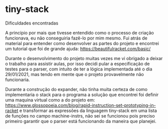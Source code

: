 tiny-stack
==========
Dificuldades encontradas

A princípio por mais que tivesse entendido como o processo de criação funcionava, eu não conseguiria fazê-lo por mim mesmo.
Fui atrás de material para entender como desenvolver as partes do projeto e encontrei um tutorial que foi de grande ajuda:
https://beautifulracket.com/basic/

Durante o desenvolvimento do projeto muitas vezes me vi obrigado a deixar o trabalho para assistir aulas, por isso decidi pular
a especificação de testes para o parser, com intuito de ter a lógica implementada até o dia 29/01/2021, mas tendo em mente que
o projeto provavelmente não funcionaria.

Durante a construção do expander, não tinha muita certeza de como implementaria o stack para o programa a solução que encontrei
foi definir uma maquina virtual como a do projeto em: https://www.glossopoeia.com/blog/rapid-instruction-set-prototyping-in-racket
e transformar as expressões da linguagem tiny-stack em uma lista de funções no campo machine-instrs, não sei se funcionou pois
preciso primeiro garantir que o parser está funcionando da maneira que planejei.
